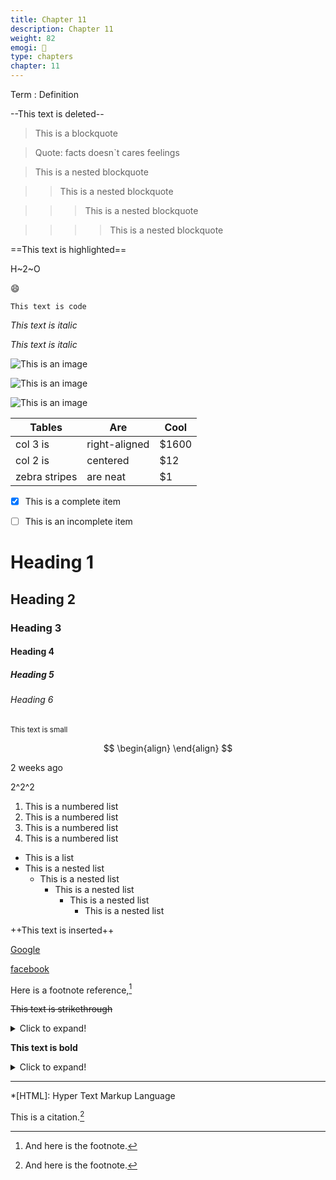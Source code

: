 ```yaml
---
title: Chapter 11
description: Chapter 11
weight: 82
emogi: 🤔
type: chapters
chapter: 11
---
```



Term
: Definition


--This text is deleted--


> This is a blockquote

> Quote: facts doesn`t cares feelings 

> This is a nested blockquote

>> This is a nested blockquote

>>> This is a nested blockquote

>>>> This is a nested blockquote


==This text is highlighted==


H~2~O


:smile:


`This text is code`


*This text is italic*

_This text is italic_


![This is an image](https://www.google.com/images/branding/googlelogo/1x/googlelogo_color_272x92dp.png)

![This is an image](https://images.pexels.com/photos/14980905/pexels-photo-14980905.jpeg "This is a title")

![This is an image](https://images.pexels.com/photos/1612351/pexels-photo-1612351.jpeg)


| Tables | Are | Cool |
| --- | --- | --- |
| col 3 is | right-aligned | $1600 |
| col 2 is | centered | $12 |
| zebra stripes | are neat | $1 |


- [x] This is a complete item
- [ ] This is an incomplete item


# Heading 1 
## Heading 2 
### Heading 3 
#### Heading 4 
##### Heading 5 
###### Heading 6 


<sub>This text is small</sub>


$$
\begin{align}
\end{align}
$$


<time datetime="2013-04-06T12:32+00:00">2 weeks ago</time>


2^2^2


1. This is a numbered list
2. This is a numbered list
3. This is a numbered list
4. This is a numbered list
- This is a list
- This is a nested list
	- This is a nested list
		- This is a nested list
			- This is a nested list
				- This is a nested list


++This text is inserted++


[Google](https://www.google.com)

[facebook](https://www.facebook.com "This is a title")


Here is a footnote reference,[^1]
[^1]: And here is the footnote.


~~This text is strikethrough~~


<details>
<summary>Click to expand!</summary>
</details>


**This text is bold**


<details>
<summary>Click to expand!</summary>
</details>


---


*[HTML]: Hyper Text Markup Language


This is a citation.[^1]
[^1]: This is a citation.
